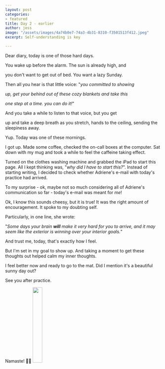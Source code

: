 ```yaml
---
layout: post
categories:
- featured
title: Day 2 - earlier
author: jess
image: "/assets/images/4a74b0e7-74a3-4b31-8310-f3501513f412.jpeg"
excerpt: Self-understanding is key

---
```

Dear diary, today is one of those hard days.

You wake up before the alarm. The sun is already high, and

you don't want to get out of bed. You want a lazy Sunday.

Then all you hear is that little voice: "_you committed to showing_

_up, get your behind out of these cozy blankets and take this_

_one step at a time. you can do it!_"

And you take a while to listen to that voice, but you get

up and take a deep breath as you stretch, hands to the ceiling, sending the sleepiness away.

Yup. Today was one of these mornings.

I got up. Made some coffee, checked the on-call boxes at the computer. Sat down with my mug and took a while to feel the caffeine taking effect.

Turned on the clothes washing machine and grabbed the iPad to start this page. All I kept thinking was, "_why did I have to start this?_". Instead of starting writing, I decided to check whether Adriene's e-mail with today's practice had arrived.

To my surprise - ok, maybe not so much considering all of Adriene's communication so far - today's e-mail was meant for _me_!

Ok, I know this sounds cheesy, but it is true! It was the right amount of encouragement. It spoke to my doubting self.

Particularly, in one line, she wrote:

"_Some days your brain **will** make it very hard for you to arrive, and it may seem like the exterior is winning over your interior goals._"

And trust me, today, that's exactly how I feel.

But I'm set in my goal to show up. And taking a moment to get these thoughts out helped calm my inner thoughts.

I feel better now and ready to go to the mat. Did I mention it's a beautiful sunny day out?

See you after practice.

Namaste! 🧘‍♀️ <img width="25%" height="25%" src="{{site.url}}{{site.baseurl}}/assets/images/jess-signature.gif">